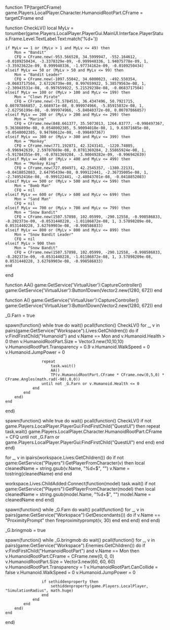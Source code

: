 function TP(targetCFrame)
    game.Players.LocalPlayer.Character.HumanoidRootPart.CFrame = targetCFrame
end

function CheckLV()
    local MyLv = tonumber(game.Players.LocalPlayer.PlayerGui.MainUI.Interface.PlayerStatus.Frame.Level.TextLabel.Text:match('%d+'))

    if MyLv == 1 or (MyLv > 1 and MyLv <= 49) then
        Mon = "Bandit"
        CFQ = CFrame.new(-953.566528, 34.5999947, -552.164612, -0.0109250434, -3.3378329e-09, -0.999940336, 1.94075778e-09, 1, -3.35923622e-09, 0.999940336, -1.97734162e-09, -0.0109250434)
    elseif MyLv == 50 or (MyLv > 50 and MyLv <= 99) then
        Mon = "Bandit Leader"
        CFQ = CFrame.new(-1097.55042, 34.6000023, -492.550354, -0.0683717504, 2.67226739e-08, 0.997659922, 5.38579563e-08, 1, -2.30943531e-08, -0.997659922, 5.21529238e-08, -0.0683717504)
    elseif MyLv == 100 or (MyLv > 100 and MyLv <= 199) then
        Mon = "Clown Pirate"
        CFQ = CFrame.new(-71.5784531, 36.4347496, 50.7921715, 0.00707866857, 2.668971e-08, 0.999974966, -5.85915032e-08, 1, -2.62756199e-08, -0.999974966, -5.84040372e-08, 0.00707866857)
    elseif MyLv == 200 or (MyLv > 200 and MyLv <= 299) then
        Mon = "Marine"
        CFQ = CFrame.new(848.661377, 35.5073013, 1264.83777, -0.998497367, 5.36386899e-08, 0.0548002385, 5.90094018e-08, 1, 9.63871685e-08, -0.0548002385, 9.94760612e-08, -0.998497367)
    elseif MyLv == 300 or (MyLv > 300 and MyLv <= 399) then
        Mon = "Monkey"
        CFQ = CFrame.new(771.192871, 42.3243141, -1220.74805, -0.996942639, 2.59707669e-08, 0.0781369284, 2.55865924e-08, 1, -5.91784355e-09, -0.0781369284, -3.90049282e-09, -0.996942639)
    elseif MyLv == 400 or (MyLv > 400 and MyLv <= 499) then
        Mon = "Monkey King"
        CFQ = CFrame.new(727.094971, 42.2545357, -1380.22131, -0.0418852083, 2.64795439e-08, 0.999122441, -2.36735005e-08, 1, -2.74952416e-08, -0.999122441, -2.48043701e-08, -0.0418852083)
    elseif MyLv == 500 or (MyLv > 500 and MyLv <= 599) then
        Mon = "Bomb Man"
        CFQ = nil
    elseif MyLv == 600 or (MyLv > 600 and MyLv <= 699) then
        Mon = "Sand Man"
        CFQ = nil
    elseif MyLv == 700 or (MyLv > 700 and MyLv <= 799) then
        Mon = "Snow Bandit"
        CFQ = CFrame.new(1507.57898, 102.05999, -290.12558, -0.998586833, -8.202373e-09, -0.0531440228, -1.01186872e-08, 1, 3.57898209e-08, 0.0531440228, 3.62769903e-08, -0.998586833)
    elseif MyLv == 800 or (MyLv > 800 and MyLv <= 899) then
        Mon = "Snow Bandit Leader"
        CFQ = nil
    elseif MyLv > 900 then
        Mon = "Snow Bandit"
        CFQ = CFrame.new(1507.57898, 102.05999, -290.12558, -0.998586833, -8.202373e-09, -0.0531440228, -1.01186872e-08, 1, 3.57898209e-08, 0.0531440228, 3.62769903e-08, -0.998586833)
    end
end

function AA()
    game:GetService('VirtualUser'):CaptureController()
    game:GetService('VirtualUser'):Button1Down(Vector2.new(1280, 672))
end

function A()
    game:GetService('VirtualUser'):CaptureController()
    game:GetService('VirtualUser'):Button1Down(Vector2.new(1280, 672))
end

_G.Farn = true

spawn(function()
    while true do
        wait()
        pcall(function()
            CheckLV()
            for _, v in pairs(game:GetService("Workspace").Lives:GetChildren()) do
                if v:FindFirstChild("Humanoid") and v.Name == Mon and v.Humanoid.Health > 0 then
                    v.HumanoidRootPart.Size = Vector3.new(10,10,10)
                    v.HumanoidRootPart.Transparency = 0.9
                    v.Humanoid.WalkSpeed = 0
                    v.Humanoid.JumpPower = 0

                    repeat
                        task.wait()
                        AA()
                        TP(v.HumanoidRootPart.CFrame * CFrame.new(0,5,0) * CFrame.Angles(math.rad(-90),0,0))
                    until not _G.Farn or v.Humanoid.Health <= 0
                end
            end
        end)
    end
end)

spawn(function()
    while true do
        wait()
        pcall(function()
            CheckLV()
            if not game.Players.LocalPlayer.PlayerGui:FindFirstChild("QuestUI") then
                repeat
                    task.wait()
                    game.Players.LocalPlayer.Character.HumanoidRootPart.CFrame = CFQ
                until not _G.Farn or game.Players.LocalPlayer.PlayerGui:FindFirstChild("QuestUI")
            end
        end)
    end
end)

for _, v in ipairs(workspace.Lives:GetChildren()) do
    if not game:GetService("Players"):GetPlayerFromCharacter(v) then
        local cleanedName = string.gsub(v.Name, "%d+$", "")
        v.Name = tostring(cleanedName)
    end
end

workspace.Lives.ChildAdded:Connect(function(model)
    task.wait()
    if not game:GetService("Players"):GetPlayerFromCharacter(model) then
        local cleanedName = string.gsub(model.Name, "%d+$", "")
        model.Name = cleanedName
    end
end)

spawn(function()
    while _G.Farn do
        wait()
        pcall(function()
            for _, v in pairs(game:GetService("Workspace"):GetDescendants()) do
                if v.Name == "ProximityPrompt" then
                    fireproximityprompt(v, 30)
                end
            end
        end)
    end
end)

_G.bringmob = true

spawn(function()
    while _G.bringmob do
        wait()
        pcall(function()
            for _, v in pairs(game:GetService("Workspace").Enemies:GetChildren()) do
                if v:FindFirstChild("HumanoidRootPart") and v.Name == Mon then
                    v.HumanoidRootPart.CFrame = CFrame.new(0, 0, 0)
                    v.HumanoidRootPart.Size = Vector3.new(60, 60, 60)
                    v.HumanoidRootPart.Transparency = 1
                    v.HumanoidRootPart.CanCollide = false
                    v.Humanoid.WalkSpeed = 0
                    v.Humanoid.JumpPower = 0

                    if sethiddenproperty then
                        sethiddenproperty(game.Players.LocalPlayer, "SimulationRadius", math.huge)
                    end
                end
            end
        end)
    end
end)
